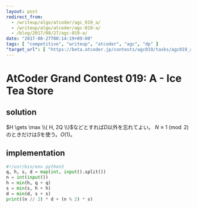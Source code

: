 ```yaml
---
layout: post
redirect_from:
  - /writeup/algo/atcoder/agc_019_a/
  - /writeup/algo/atcoder/agc-019-a/
  - /blog/2017/08/27/agc-019-a/
date: "2017-08-27T00:14:19+09:00"
tags: [ "competitive", "writeup", "atcoder", "agc", "dp" ]
"target_url": [ "https://beta.atcoder.jp/contests/agc019/tasks/agc019_a" ]
---
```


# AtCoder Grand Contest 019: A - Ice Tea Store

## solution

$H \gets \max \\{ H, 2Q \\}$などとすれば$D$以外を忘れてよい。
$N \equiv 1 \pmod{2}$のときだけは$S$を使う。$O(1)$。

## implementation

``` python
#!/usr/bin/env python3
q, h, s, d = map(int, input().split())
n = int(input())
h = min(h, q + q)
s = min(s, h + h)
d = min(d, s + s)
print((n // 2) * d + (n % 2) * s)
```
